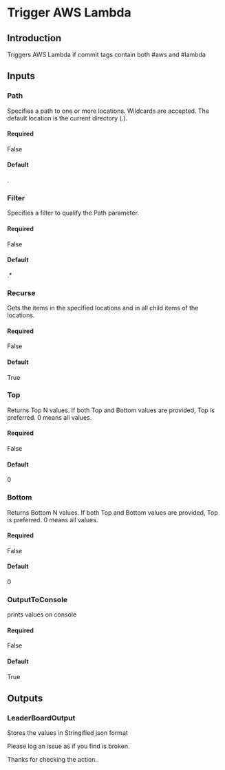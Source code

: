 # Trigger AWS Lambda

## Introduction
Triggers AWS Lambda if commit tags contain both #aws and #lambda


## Inputs

### Path
Specifies a path to one or more locations. Wildcards are accepted. The default location is the current directory (.).

#### Required
False
#### Default
.

### Filter
Specifies a filter to qualify the Path parameter.

#### Required
False
#### Default
.*

### Recurse
Gets the items in the specified locations and in all child items of the locations.

#### Required
False
#### Default
True

### Top
Returns Top N values. If both Top and Bottom values are provided, Top is preferred. 0 means all values.

#### Required
False
#### Default
0

### Bottom
Returns Bottom N values. If both Top and Bottom values are provided, Top is preferred. 0 means all values.

#### Required
False

#### Default
0

### OutputToConsole
prints values on console

#### Required
False
#### Default
True

## Outputs

### LeaderBoardOutput

Stores the values in Stringified json format


Please log an issue as if you find is broken.

Thanks for checking the action.
